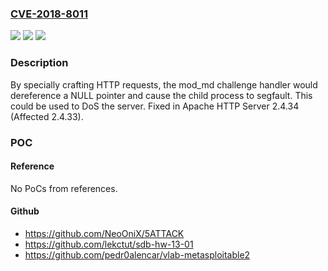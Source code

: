 ### [CVE-2018-8011](https://cve.mitre.org/cgi-bin/cvename.cgi?name=CVE-2018-8011)
![](https://img.shields.io/static/v1?label=Product&message=Apache%20HTTP%20Server&color=blue)
![](https://img.shields.io/static/v1?label=Version&message=Fixed%20in%20Apache%20HTTP%20Server%202.4.34%20(Affected%202.4.33)%20&color=brightgreen)
![](https://img.shields.io/static/v1?label=Vulnerability&message=(undefined)&color=brightgreen)

### Description

By specially crafting HTTP requests, the mod_md challenge handler would dereference a NULL pointer and cause the child process to segfault. This could be used to DoS the server. Fixed in Apache HTTP Server 2.4.34 (Affected 2.4.33).

### POC

#### Reference
No PoCs from references.

#### Github
- https://github.com/NeoOniX/5ATTACK
- https://github.com/lekctut/sdb-hw-13-01
- https://github.com/pedr0alencar/vlab-metasploitable2


